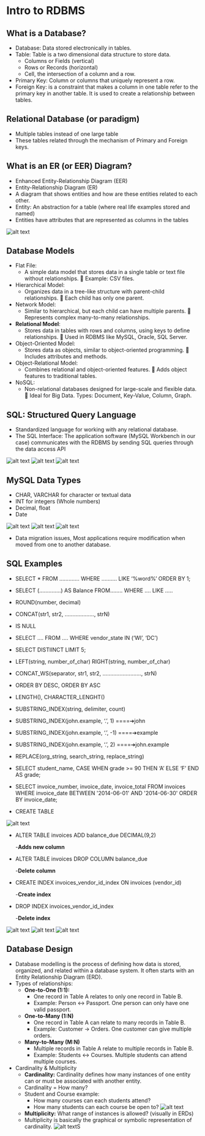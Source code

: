 # Intro to RDBMS

##  What is a Database?
- Database: Data stored electronically in tables.
- Table: Table is a two dimensional data structure to store data.
  - Columns or Fields (vertical)
  - Rows or Records (horizontal) 
  - Cell, the intersection of a column and a row.
- Primary Key: Column or columns that uniquely represent a row.
- Foreign Key: is a constraint that makes a column in one table refer to the primary key in another table. It is used to create a relationship between tables.

## Relational Database (or paradigm)
- Multiple tables instead of one large table
- These tables related through the mechanism of Primary and Foreign keys.

## What is an ER (or EER) Diagram? 
- Enhanced Entity-Relationship Diagram (EER)
- Entity-Relationship Diagram (ER)
- A diagram that shows entities and how are these entities related
to each other.
- Entity: An abstraction for a table (where real life examples stored and named)
- Entities have attributes that are represented as columns in the tables

![alt text](image.png)

## Database Models

- Flat File: 
  - A simple data model that stores data in a single table or text file without relationships.
📝 Example: CSV files.
- Hierarchical Model: 
  - Organizes data in a tree-like structure with parent-child relationships.
📝 Each child has only one parent.
- Network Model:
  - Similar to hierarchical, but each child can have multiple parents.
📝 Represents complex many-to-many relationships.
- **Relational Model**:
  - Stores data in tables with rows and columns, using keys to define relationships.
📝 Used in RDBMS like MySQL, Oracle, SQL Server.
- Object-Oriented Model:
  - Stores data as objects, similar to object-oriented programming.
📝 Includes attributes and methods.
- Object-Relational Model:
  - Combines relational and object-oriented features.
📝 Adds object features to traditional tables.
- NoSQL:
  - Non-relational databases designed for large-scale and flexible data.
📝 Ideal for Big Data. Types: Document, Key-Value, Column, Graph.

## SQL: Structured Query Language
- Standardized language for working with any relational database.
- The SQL Interface:
    The application software (MySQL Workbench in our case) communicates
    with the RDBMS by sending SQL queries through the data access
    API

![alt text](image-1.png)
![alt text](image-2.png)
![alt text](image-3.png)

## MySQL Data Types
- CHAR, VARCHAR for character or textual data
- INT for integers  (Whole numbers)
- Decimal, float
- Date 

![alt text](image-4.png)
![alt text](image-5.png)
![alt text](image-6.png)

- Data migration issues, Most applications require modification when moved from one to another database.


## SQL Examples

- SELECT *
FROM ………….
WHERE ………. LIKE ‘%word%’
ORDER BY 1;
- SELECT (…………..) AS Balance
FROM……..
WHERE …. LIKE …..
- ROUND(number, decimal)
- CONCAT(str1, str2, ………………., strN)
- IS NULL
- SELECT ….
FROM ….
WHERE vendor_state IN (‘WI’, ‘DC’)
- SELECT DISTIINCT
LIMIT 5;
- LEFT(string, number_of_char)
RIGHT(string, number_of_char)
- CONCAT_WS(separator, str1, str2, ……………………., strN)
- ORDER BY DESC, ORDER BY ASC
- LENGTH(), CHARACTER_LENGHT()
- SUBSTRING_INDEX(string, delimiter, count)
- SUBSTRING_INDEX(john.example, ‘.’, 1) ====➔john
- SUBSTRING_INDEX(john.example, ‘.’, -1) ====➔example
- SUBSTRING_INDEX(john.example, ‘.’, 2) ====➔john.example
- REPLACE(org_string, search_string, replace_string)
- SELECT student_name,
CASE
WHEN grade >= 90 THEN ‘A’
ELSE ‘F’
END AS grade;
- SELECT invoice_number, invoice_date, invoice_total
FROM invoices
WHERE invoice_date BETWEEN '2014-06-01' AND '2014-06-30'
ORDER BY invoice_date;

- CREATE TABLE

![alt text](image-7.png)

-   ALTER TABLE invoices
ADD balance_due DECIMAL(9,2)

    -**Adds new column**

-   ALTER TABLE invoices
    DROP COLUMN balance_due
    
    -**Delete column**

-   CREATE INDEX invoices_vendor_id_index
    ON invoices (vendor_id)
    
    -**Create index**

-   DROP INDEX invoices_vendor_id_index
    
    -**Delete index**


![alt text](image-8.png)
![alt text](image-9.png)
![alt text](image-10.png)

## Database Design
- Database modelling is the process of defining how data is stored, organized, and related within a database system. It often starts with an Entity Relationship Diagram (ERD).
- Types of relationships:
  - **One-to-One (1:1):**
    - One record in Table A relates to only one record in Table B.
    - Example: Person ↔ Passport. One person can only have one valid passport.
  - **One-to-Many (1:N)**
    - One record in Table A can relate to many records in Table B.
    - Example: Customer → Orders. One customer can give multiple orders.
  - **Many-to-Many (M:N)**
    - Multiple records in Table A relate to multiple records in Table B.
    - Example: Students ↔ Courses. Multiple students can attend multiple courses.
- Cardinality & Multiplicity
  - **Cardinality:** Cardinality defines how many instances of one entity can or must be associated with another entity.
  - Cardinality = How many?
  - Student and Course example:
    - How many courses can each students attend?
    - How many students can each course be open to?
    ![alt text](image-11.png)
  -  **Multiplicity:** What range of instances is allowed? (visually in ERDs) 
  -  Multiplicity is basically the graphical or symbolic representation of cardinality.
    ![alt text](image-12.png)S